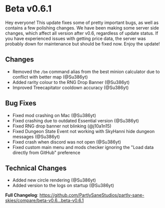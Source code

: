 # Beta v0.6.1

Hey everyone! This update fixes some of pretty important bugs, as well as contains a few polishing changes. 
We have been making some server side changes, which affect all version after v0.6, regardless of update status. 
If you have experienced issues with getting price data, the server was probably down for maintenance but should be fixed now.
Enjoy the update!

## Changes
- Removed the ``/bm`` command alias from the best minion calculator due to conflict with better map (@Su386yt)
- Added rarity colour to the RNG Drop Banner (@Su386yt)
- Improved Treecapitator cooldown accuracy (@Su386yt)

## Bug Fixes
- Fixed mod crashing on Mac (@Su386yt)
- Fixed crashing due to outdated Essential version (@Su386yt)
- Fixed RNG drop banner not blinking (@j10a1n15)
- Fixed Dungeon State Event not working with SkyHanni hide dungeon messages (@Su386yt)
- Fixed crash when discord was not open (@Su386yt)
- Fixed custom main menu and mods checker ignoring the "Load data directly from GitHub" preference

## Technical Changes
- Added new circle rendering (@Su386yt)
- Added version to the logs on startup (@Su386yt)

**Full Changelog**: https://github.com/PartlySaneStudios/partly-sane-skies/compare/beta-v0.6...beta-v0.6.1